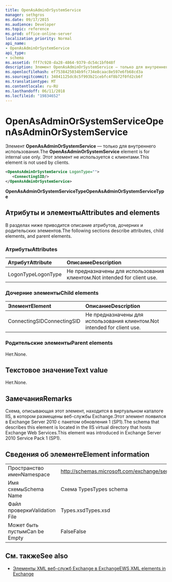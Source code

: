 ```yaml
---
title: OpenAsAdminOrSystemService
manager: sethgros
ms.date: 09/17/2015
ms.audience: Developer
ms.topic: reference
ms.prod: office-online-server
localization_priority: Normal
api_name:
- OpenAsAdminOrSystemService
api_type:
- schema
ms.assetid: fff7c928-da28-4864-9379-dc54c1bf048f
description: Элемент OpenAsAdminOrSystemService — только для внутреннего использования. Этот элемент не используется с клиентами.
ms.openlocfilehash: ef7538425034b9fc734e8caac8e597e6fb68cd3a
ms.sourcegitcommit: 34041125dc8c5f993b21cebfc4f8b72f0fd2cb6f
ms.translationtype: MT
ms.contentlocale: ru-RU
ms.lasthandoff: 06/11/2018
ms.locfileid: "19834652"
---
```

# <a name="openasadminorsystemservice"></a><span data-ttu-id="34407-104">OpenAsAdminOrSystemService</span><span class="sxs-lookup"><span data-stu-id="34407-104">OpenAsAdminOrSystemService</span></span>

<span data-ttu-id="34407-105">Элемент **OpenAsAdminOrSystemService** — только для внутреннего использования.</span><span class="sxs-lookup"><span data-stu-id="34407-105">The **OpenAsAdminOrSystemService** element is for internal use only.</span></span> <span data-ttu-id="34407-106">Этот элемент не используется с клиентами.</span><span class="sxs-lookup"><span data-stu-id="34407-106">This element is not used by clients.</span></span> 
  
```XML
<OpenAsAdminOrSystemService LogonType="">
   <ConnectingSID/>
</OpenAsAdminOrSystemService>
```

 <span data-ttu-id="34407-107">**OpenAsAdminOrSystemServiceType**</span><span class="sxs-lookup"><span data-stu-id="34407-107">**OpenAsAdminOrSystemServiceType**</span></span>
## <a name="attributes-and-elements"></a><span data-ttu-id="34407-108">Атрибуты и элементы</span><span class="sxs-lookup"><span data-stu-id="34407-108">Attributes and elements</span></span>

<span data-ttu-id="34407-109">В разделах ниже приводится описание атрибутов, дочерних и родительских элементов.</span><span class="sxs-lookup"><span data-stu-id="34407-109">The following sections describe attributes, child elements, and parent elements.</span></span>
  
### <a name="attributes"></a><span data-ttu-id="34407-110">Атрибуты</span><span class="sxs-lookup"><span data-stu-id="34407-110">Attributes</span></span>

|<span data-ttu-id="34407-111">**Атрибут**</span><span class="sxs-lookup"><span data-stu-id="34407-111">**Attribute**</span></span>|<span data-ttu-id="34407-112">**Описание**</span><span class="sxs-lookup"><span data-stu-id="34407-112">**Description**</span></span>|
|:-----|:-----|
|<span data-ttu-id="34407-113">LogonType</span><span class="sxs-lookup"><span data-stu-id="34407-113">LogonType</span></span>  <br/> |<span data-ttu-id="34407-114">Не предназначены для использования клиентом.</span><span class="sxs-lookup"><span data-stu-id="34407-114">Not intended for client use.</span></span>  <br/> |
   
### <a name="child-elements"></a><span data-ttu-id="34407-115">Дочерние элементы</span><span class="sxs-lookup"><span data-stu-id="34407-115">Child elements</span></span>

|<span data-ttu-id="34407-116">**Элемент**</span><span class="sxs-lookup"><span data-stu-id="34407-116">**Element**</span></span>|<span data-ttu-id="34407-117">**Описание**</span><span class="sxs-lookup"><span data-stu-id="34407-117">**Description**</span></span>|
|:-----|:-----|
|<span data-ttu-id="34407-118">ConnectingSID</span><span class="sxs-lookup"><span data-stu-id="34407-118">ConnectingSID</span></span>  <br/> |<span data-ttu-id="34407-119">Не предназначены для использования клиентом.</span><span class="sxs-lookup"><span data-stu-id="34407-119">Not intended for client use.</span></span>  <br/> |
   
### <a name="parent-elements"></a><span data-ttu-id="34407-120">Родительские элементы</span><span class="sxs-lookup"><span data-stu-id="34407-120">Parent elements</span></span>

<span data-ttu-id="34407-121">Нет.</span><span class="sxs-lookup"><span data-stu-id="34407-121">None.</span></span>
  
## <a name="text-value"></a><span data-ttu-id="34407-122">Текстовое значение</span><span class="sxs-lookup"><span data-stu-id="34407-122">Text value</span></span>

<span data-ttu-id="34407-123">Нет.</span><span class="sxs-lookup"><span data-stu-id="34407-123">None.</span></span>
  
## <a name="remarks"></a><span data-ttu-id="34407-124">Замечания</span><span class="sxs-lookup"><span data-stu-id="34407-124">Remarks</span></span>

<span data-ttu-id="34407-125">Схема, описывающая этот элемент, находится в виртуальном каталоге IIS, в котором размещены веб-службы Exchange.Этот элемент появился в Exchange Server 2010 с пакетом обновления 1 (SP1).</span><span class="sxs-lookup"><span data-stu-id="34407-125">The schema that describes this element is located in the IIS virtual directory that hosts Exchange Web Services.This element was introduced in Exchange Server 2010 Service Pack 1 (SP1).</span></span>
  
## <a name="element-information"></a><span data-ttu-id="34407-126">Сведения об элементе</span><span class="sxs-lookup"><span data-stu-id="34407-126">Element information</span></span>

|||
|:-----|:-----|
|<span data-ttu-id="34407-127">Пространство имен</span><span class="sxs-lookup"><span data-stu-id="34407-127">Namespace</span></span>  <br/> |http://schemas.microsoft.com/exchange/services/2006/types  <br/> |
|<span data-ttu-id="34407-128">Имя схемы</span><span class="sxs-lookup"><span data-stu-id="34407-128">Schema Name</span></span>  <br/> |<span data-ttu-id="34407-129">Схема Types</span><span class="sxs-lookup"><span data-stu-id="34407-129">Types schema</span></span>  <br/> |
|<span data-ttu-id="34407-130">Файл проверки</span><span class="sxs-lookup"><span data-stu-id="34407-130">Validation File</span></span>  <br/> |<span data-ttu-id="34407-131">Types.xsd</span><span class="sxs-lookup"><span data-stu-id="34407-131">Types.xsd</span></span>  <br/> |
|<span data-ttu-id="34407-132">Может быть пустым</span><span class="sxs-lookup"><span data-stu-id="34407-132">Can be Empty</span></span>  <br/> |<span data-ttu-id="34407-133">False</span><span class="sxs-lookup"><span data-stu-id="34407-133">False</span></span>  <br/> |
   
## <a name="see-also"></a><span data-ttu-id="34407-134">См. также</span><span class="sxs-lookup"><span data-stu-id="34407-134">See also</span></span>



- [<span data-ttu-id="34407-135">Элементы XML веб-служб Exchange в Exchange</span><span class="sxs-lookup"><span data-stu-id="34407-135">EWS XML elements in Exchange</span></span>](ews-xml-elements-in-exchange.md)

